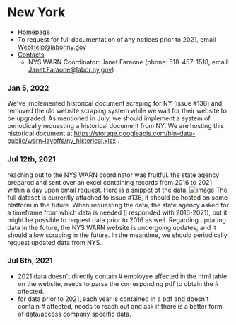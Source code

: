 # New York

- [Homepage](https://dol.ny.gov/warn-notices)
- To request for full documentation of any notices prior to 2021, email WebHelp@labor.ny.gov
- [Contacts](https://dol.ny.gov/worker-adjustment-and-retraining-notification-warn)
  - NYS WARN Coordinator:	Janet Faraone	(phone: 518-457-1518, email: [Janet.Faraone@labor.ny.gov](Janet.Faraone@labor.ny.gov))

### Jan 5, 2022
We've implemented historical document scraping for NY (issue #136) and removed the old website scraping system while we wait for their website to be upgraded. As mentioned in July, we should implement a system of periodically requesting a historical document from NY. We are hosting this historical document at https://storage.googleapis.com/bln-data-public/warn-layoffs/ny_historical.xlsx .

### Jul 12th, 2021
reaching out to the NYS WARN coordinator was fruitful. the state agency prepared and sent over an excel containing records from 2016 to 2021 within a day upon email request. Here is a snippet of the data:
![image](https://user-images.githubusercontent.com/56002814/125342121-736f4f80-e322-11eb-8c22-b1f22346ded7.png)
The full dataset is currently attached to issue #136, it should be hosted on some platform in the future.
When requesting the data, the state agency asked for a timeframe from which data is needed (i responded with 2016-2021), but it might be possible to request data prior to 2016 as well.
Regarding updating data in the future, the NYS WARN website is undergoing updates, and it should allow scraping in the future. In the meantime, we should periodically request updated data from NYS.

### Jul 6th, 2021
- 2021 data doesn't directly contain # employee affected in the html table on the website, needs to parse the corresponding pdf to obtain the # affected.
- for data prior to 2021, each year is contained in a pdf and doesn't contain # affected, needs to reach out and ask if there is a better form of data/access company specific data.
